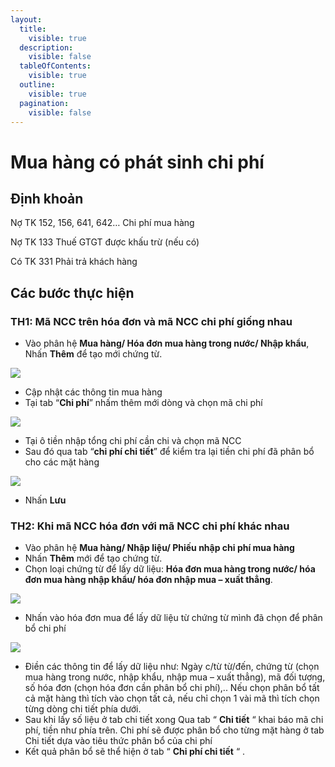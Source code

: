 ```yaml
---
layout:
  title:
    visible: true
  description:
    visible: false
  tableOfContents:
    visible: true
  outline:
    visible: true
  pagination:
    visible: false
---
```


# Mua hàng có phát sinh chi phí

## **Định khoản**

Nợ TK 152, 156, 641, 642…  Chi phí mua hàng

Nợ TK 133 Thuế GTGT được khấu trừ (nếu có)

Có TK 331 Phải trả khách hàng

## **Các bước thực hiện**

### **TH1: Mã NCC trên hóa đơn và mã NCC chi phí giống nhau**

* Vào phân hệ **Mua hàng/ Hóa đơn mua hàng trong nước/ Nhập khẩu**, Nhấn **Thêm** để tạo mới chứng từ.

![](<../.gitbook/assets/sb_0 (20).png>)

* Cập nhật các thông tin mua hàng
* Tại tab “**Chi phí**” nhấm thêm mới dòng và chọn mã chi phí

![](<../.gitbook/assets/sb_1 (13).png>)

* Tại ô tiền nhập tổng chi phí cần chi và chọn mã NCC
* Sau đó qua tab “**chi phí chi tiết**” để kiểm tra lại tiền chi phí đã phân bổ cho các mặt hàng

![](<../.gitbook/assets/sb_2 (49).png>)

* Nhấn **Lưu**

### **TH2: Khi mã NCC hóa đơn với mã NCC chi phí khác nhau**

* Vào phân hệ **Mua hàng/ Nhập liệu/ Phiếu nhập chi phí mua hàng**
* Nhấn **Thêm** mới để tạo chứng từ.
* Chọn loại chứng từ để lấy dữ liệu: **Hóa đơn mua hàng trong nước/ hóa đơn mua hàng nhập khẩu/ hóa đơn nhập mua – xuất thẳng**.

![](<../.gitbook/assets/sb_3 (24).png>)

* Nhấn vào hóa đơn mua để lấy dữ liệu từ chứng từ mình đã chọn để phân bổ chi phí

![](<../.gitbook/assets/sb_4 (7).png>)

* Điền các thông tin để lấy dữ liệu như: Ngày c/từ từ/đến, chứng từ (chọn mua hàng trong nước, nhập khẩu, nhập mua – xuất thẳng), mã đối tượng, số hóa đơn (chọn hóa đơn cần phân bổ chi phí),.. Nếu chọn phân bổ tất cả mặt hàng thì tích vào chọn tất cả, nếu chỉ chọn 1 vài mã thì tích chọn từng dòng chi tiết phía dưới.
* Sau khi lấy số liệu ở tab chi tiết xong Qua tab “ **Chi tiết** “ khai báo mã chi phí, tiền như phía trên. Chi phí sẽ được phân bổ cho từng mặt hàng ở tab Chi tiết dựa vào tiêu thức phân bổ của chi phí
* Kết quả phân bổ sẽ thể hiện ở tab “ **Chi phí chi tiết** “ .
